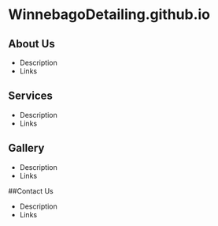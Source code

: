# WinnebagoDetailing.github.io

## About Us
- Description
- Links
  
## Services
- Description
- Links
  
## Gallery
- Description
- Links
  
##Contact Us
- Description
- Links

